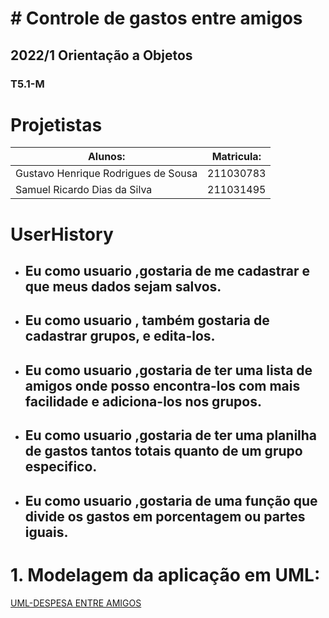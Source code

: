 # # Controle de gastos entre amigos
## 2022/1 Orientação a Objetos
### T5.1-M


# Projetistas
|               Alunos:              |   Matricula:  |
|------------------------------------|---------------|
|Gustavo Henrique Rodrigues de Sousa | 211030783     |
|Samuel Ricardo Dias da Silva        | 211031495     |


# UserHistory

- ## Eu como usuario ,gostaria de me cadastrar e que meus dados sejam salvos.

- ## Eu como usuario , também gostaria de cadastrar grupos, e edita-los. 

- ## Eu como usuario ,gostaria de ter uma lista de amigos onde posso encontra-los com mais facilidade e adiciona-los nos grupos.

- ## Eu como usuario ,gostaria de ter uma planilha de gastos tantos totais quanto de um grupo especifico.

- ## Eu como usuario ,gostaria de uma função que divide os gastos em porcentagem ou partes iguais.


# 1. Modelagem da aplicação em UML:

[UML-DESPESA ENTRE AMIGOS]( https://encurtador.com.br/SX467 )



  
